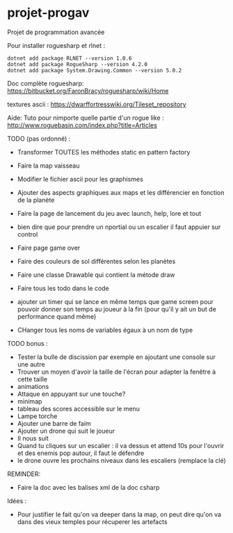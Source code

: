 # projet-progav
Projet de programmation avancée

Pour installer roguesharp et rlnet :
```
dotnet add package RLNET --version 1.0.6
dotnet add package RogueSharp --version 4.2.0
dotnet add package System.Drawing.Common --version 5.0.2
```

Doc complète roguesharp: https://bitbucket.org/FaronBracy/roguesharp/wiki/Home

textures ascii : https://dwarffortresswiki.org/Tileset_repository

Aide: Tuto pour nimporte quelle partie d'un rogue like : http://www.roguebasin.com/index.php?title=Articles



TODO (pas ordonné) : 
* Transformer TOUTES les méthodes static en pattern factory

* Faire la map vaisseau



* Modifier le fichier ascii pour les graphismes
* Ajouter des aspects graphiques aux maps et les différencier en fonction de la planète
* Faire la page de lancement du jeu avec launch, help, lore et tout
* bien dire que pour prendre un nportial ou un escalier il faut appuier sur control
* Faire page game over
* Faire des couleurs de sol différentes selon les planètes 

* Faire une classe Drawable qui contient la métode draw
* Faire tous les todo dans le code
* ajouter un timer qui se lance en même temps que game screen pour pouvoir donner son temps au joueur à la fin (pour qu'il y ait un but de performance quand même)
* CHanger tous les noms de variables égaux à un nom de type

TODO bonus :
* Tester la bulle de discission par exemple en ajoutant une console sur une autre
* Trouver un moyen d'avoir la taille de l'écran pour adapter la fenêtre à cette taille
* animations
* Attaque en appuyant sur une touche?
* minimap
* tableau des scores accessible sur le menu
* Lampe torche 
* Ajouter une barre de faim
* Ajouter un drone qui suit le joueur
* Il nous suit
* Quand tu cliques sur un escalier : il va dessus et attend 10s pour l'ouvrir et des enemis pop autour, il faut le défendre
* le drone ouvre les prochains niveaux dans les escaliers (remplace la clé)


REMINDER:
* Faire la doc avec les balises xml de la doc csharp


Idées :
* Pour justifier le fait qu'on va deeper dans la map, on peut dire qu'on va dans des vieux temples pour récuperer les artefacts


